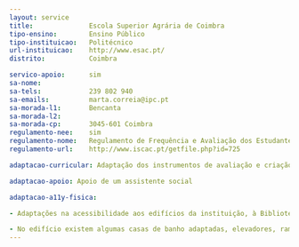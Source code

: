 ```yaml
---
layout: service
title: 				Escola Superior Agrária de Coimbra
tipo-ensino: 		Ensino Público
tipo-instituicao: 	Politécnico
url-instituicao:	http://www.esac.pt/
distrito: 			Coimbra

servico-apoio:		sim
sa-nome:
sa-tels:			239 802 940
sa-emails:			marta.correia@ipc.pt
sa-morada-l1:		Bencanta
sa-morada-l2:
sa-morada-cp:		3045-601 Coimbra
regulamento-nee:	sim
regulamento-nome:	Regulamento de Frequência e Avaliação dos Estudantes Portadores de Deficiências Físicas ou Sensoriais
regulamento-url:	http://www.iscac.pt/getfile.php?id=725

adaptacao-curricular: Adaptação dos instrumentos de avaliação e criação de alternativas dos mesmos, nomeadamente, alargamento de prazos para entrega de trabalhos escritos, tempo extra para a realização de provas escritas presenciais, adaptação de provas (provas ampliadas, em carateres Braille, em registo áudio) e respostas sob forma não convencional (em Braille, em ditado, em registo áudio e em registo informático - num computador da instituição).

adaptacao-apoio: Apoio de um assistente social

adaptacao-a11y-fisica: 

- Adaptações na acessibilidade aos edifícios da instituição, à Biblioteca, a algumas casas de banho, laboratórios, parques de estacionamento (2 lugares) e a algumas salas de aula e de estudo. 

- No edifício existem algumas casas de banho adaptadas, elevadores, rampas de acesso, e sinalética. Existe em algumas salas possibilidade de alteração das condições de luminosidade, instalação de sistemas de ampliação de som e reserva de lugares. **Em bares e restaurantes é dado apoio na preparação das refeições.**
---
```


